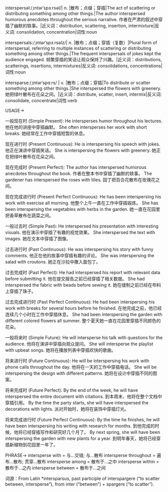 interspersal:/ˌɪntərˈspɜːrsəl/| n. |散布；点缀；穿插|The act of scattering or distributing something among other things.|The author interspersed humorous anecdotes throughout the serious narrative. 作者在严肃的叙述中穿插了幽默的轶事。|近义词：distribution, scattering, insertion, intermixture|反义词: consolidation, concentration|词性:noun

interspersals:/ˌɪntərˈspɜːrsəlz/| n. |散布；点缀；穿插（复数）|Plural form of interspersal, referring to multiple instances of scattering or distributing something among other things.|The frequent interspersals of jokes kept the audience engaged.  频繁穿插的笑话让观众保持了兴趣。|近义词：distributions, scatterings, insertions, intermixtures|反义词: consolidations, concentrations|词性:noun

intersparse:/ˌɪntərˈspɑːrs/ | v. |散布；点缀；穿插|To distribute or scatter something among other things.|She interspersed the flowers with greenery. 她把绿叶散布在花朵之间。|近义词：distribute, scatter, insert, intermix|反义词: consolidate, concentrate|词性:verb


USAGE->

一般现在时 (Simple Present):
He intersperses humor throughout his lectures. 他在他的讲座中穿插幽默。
She often intersperses her work with short breaks. 她经常在工作中穿插短暂的休息。

现在进行时 (Present Continuous):
He is interspersing his speech with jokes. 他正在演讲中穿插笑话。
She is interspersing the flowers with greenery. 她正在把绿叶散布在花朵之间。

现在完成时 (Present Perfect):
The author has interspersed humorous anecdotes throughout the book. 作者在整本书中穿插了幽默的轶事。
The gardener has interspersed the roses with lilies. 园丁把百合花散布在玫瑰花之间。

现在完成进行时 (Present Perfect Continuous):
He has been interspersing his work with exercise all morning. 他整个上午一直在工作中穿插锻炼。
She has been interspersing the vegetables with herbs in the garden. 她一直在花园里把香草散布在蔬菜之间。

一般过去时 (Simple Past):
He interspersed his presentation with interesting visuals. 他在演示中穿插了有趣的视觉效果。
She interspersed the text with images.  她在文本中穿插了图像。

过去进行时 (Past Continuous):
He was interspersing his story with funny comments. 他正在他的故事中穿插有趣的评论。
She was interspersing the salad with croutons. 她正在沙拉中撒入面包丁。

过去完成时 (Past Perfect):
He had interspersed his report with relevant data before submitting it. 他在提交报告之前已经穿插了相关数据。
She had interspersed the fabric with beads before sewing it. 她在缝制之前已经在布料上穿插了珠子。

过去完成进行时 (Past Perfect Continuous):
He had been interspersing his work with breaks for several hours before he finished.  在他完成之前，他已经连续几个小时在工作中穿插休息。
She had been interspersing the garden with different colored flowers all summer. 整个夏天她一直在花园里穿插不同颜色的花朵。

一般将来时 (Simple Future):
He will intersperse his talk with questions for the audience. 他将在演讲中穿插向观众提问。
She will intersperse the playlist with upbeat songs. 她将在播放列表中穿插欢快的歌曲。

将来进行时 (Future Continuous):
He will be interspersing his work with phone calls throughout the day. 他将在一天的工作中穿插电话。
She will be interspersing the design with different patterns. 她将在设计中穿插不同的图案。

将来完成时 (Future Perfect):
By the end of the week, he will have interspersed the entire document with citations. 到本周末，他将在整个文档中穿插引用。
By the time the party starts, she will have interspersed the decorations with lights. 派对开始时，她将在装饰中穿插灯光。

将来完成进行时 (Future Perfect Continuous):
By the time he finishes, he will have been interspersing his writing with research for months. 到他完成的时候，他将已经穿插写作和研究好几个月了。
By next spring, she will have been interspersing the garden with new plants for a year. 到明年春天，她将已经穿插新植物到花园里一年了。


PHRASE->
intersperse with =  与...交错; 与...散布
intersperse throughout =  遍布...散布; 贯穿...散布
intersperse among = 散布于...之中
intersperse within = 散布于...之内
intersperse between =  散布于...之间

词源：From Latin *intersparsus, past participle of interspargere (“to scatter between, intersperse”), from inter (“between”) + spargere (“to scatter”).

